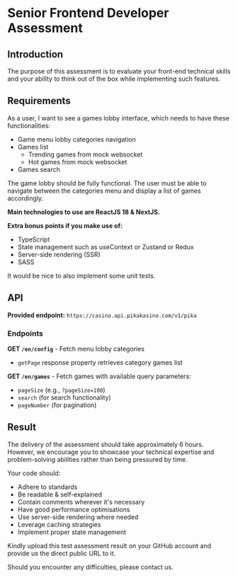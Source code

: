 # Senior Frontend Developer Assessment

## Introduction

The purpose of this assessment is to evaluate your front-end technical skills and your ability to think out of the box while implementing such features.

## Requirements

As a user, I want to see a games lobby interface, which needs to have these functionalities:

- Game menu lobby categories navigation
- Games list
  - Trending games from mock websocket
  - Hot games from mock websocket
- Games search

The game lobby should be fully functional. The user must be able to navigate between the categories menu and display a list of games accordingly.

**Main technologies to use are ReactJS 18 & NextJS.**

**Extra bonus points if you make use of:**
- TypeScript
- State management such as useContext or Zustand or Redux
- Server-side rendering (SSR)
- SASS

It would be nice to also implement some unit tests.

## API

**Provided endpoint:** `https://casino.api.pikakasino.com/v1/pika`

### Endpoints

**GET `/en/config`** - Fetch menu lobby categories
- `getPage` response property retrieves category games list

**GET `/en/games`** - Fetch games with available query parameters:
- `pageSize` (e.g., `?pageSize=100`)
- `search` (for search functionality)
- `pageNumber` (for pagination)

## Result

The delivery of the assessment should take approximately 6 hours. However, we encourage you to showcase your technical expertise and problem-solving abilities rather than being pressured by time.

Your code should:
- Adhere to standards
- Be readable & self-explained
- Contain comments wherever it's necessary
- Have good performance optimisations
- Use server-side rendering where needed
- Leverage caching strategies
- Implement proper state management

Kindly upload this test assessment result on your GitHub account and provide us the direct public URL to it.

Should you encounter any difficulties, please contact us.